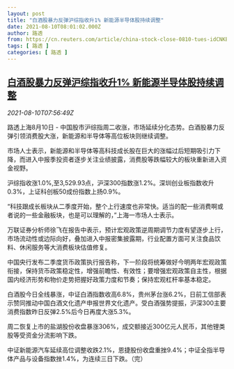 ```yaml
---
layout: post
title: "白酒股暴力反弹沪综指收升1% 新能源半导体股持续调整"
date: 2021-08-10T08:01:02.000Z
author: 路透
from: https://cn.reuters.com/article/china-stock-close-0810-tues-idCNKBS2FB0LW
tags: [ 路透 ]
categories: [ 路透 ]
---
```

<!--1628582462000-->
[白酒股暴力反弹沪综指收升1% 新能源半导体股持续调整](https://cn.reuters.com/article/china-stock-close-0810-tues-idCNKBS2FB0LW)
------

<div>
<div><i>2021-08-10T07:56:49Z</i></div><p>路透上海8月10日 - 中国股市沪综指周二收涨，市场延续分化态势。白酒股暴力反弹引领消费股大涨，新能源和半导体等高位板块则继续调整。</p><p>市场人士表示，新能源和半导体等高科技成长股在巨大的涨幅过后短期吸引力下降，而进入中报季投资者逐步关注业绩披露，消费股等跌幅较大的板块重新进入资金视野。</p><p>沪综指收涨1.0%,至3,529.93点，沪深300指数涨1.2%。深圳创业板指数收升0.3%，上证科创板50成份指数上扬0.9%。</p><p>“科技跟成长板块从二季度开始，整个上行速度也非常快。适当的配一些消费啊或者说的一些金融板块，也是可以理解的，”上海一市场人士表示。</p><p>万联证券分析师徐飞在报告中表示，预计宏观政策逆周期调节力度有望逐步上行，市场流动性或边际向好，叠加进入中报密集披露期，行业配置方面可关注食品饮料、休闲服务等大消费板块估值修复。</p><p>中国央行发布二季度货币政策执行报告称，下一阶段将统筹做好今明两年宏观政策衔接，保持货币政策稳定性，增强前瞻性、有效性；要增强宏观政策自主性，根据国内经济形势和物价走势把握好政策力度和节奏；保持宏观杠杆率基本稳定。</p><p>白酒股今日全线暴涨，中证白酒指数收高6.8%，贵州茅台涨6.2%，日前工信部表示赞同推动中国白酒文化遗产申报世界文化遗产。受白酒强势提振，沪深300主要消费指数昨日反弹2.5%后今日再度大涨5.3%。 </p><p>周二恢复上市的盐湖股份收盘暴涨306%，成交额接近300亿元人民币，其他锂类股等受资金分流影响下跌。</p><p>中证新能源汽车延续高位调整收跌2.1%，恩捷股份收盘重挫9.4%；中证全指半导体产品与设备指数挫1.4%，为连续三日下跌。（完）</p>
</div>
